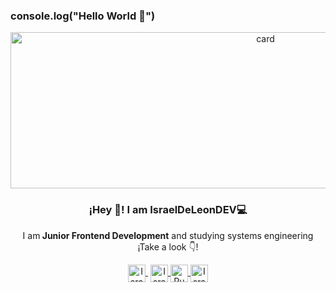 ### console.log("Hello World 👋")
  
  <p align="center" width="300">
   <img aling="center" width="800" height="250" alt="card" src="https://user-images.githubusercontent.com/55032696/146093554-0a4c018a-d0c2-4c30-9693-63fbc1e1fe20.png">
   <h3 align="center">¡Hey 👋! I am IsraelDeLeonDEV💻</h3>
</p>

<p align="center">I am<strong> Junior Frontend Development</strong> and studying systems engineering<br />¡Take a look  👇!</p>
<p align="center">
   <a href="https://www.youtube.com/channel/UC1j4GQh_Rcghz-PIFFdUarw" target="blank" style='margin-right:4px'>
    <img align="center" src="https://cdn.jsdelivr.net/npm/simple-icons@3.0.1/icons/youtube.svg" alt="IsraelDeLeon" height="28px" width="28px" />
  </a>
  <a href="https://www.instagram.com/israel.delen._/" target="blank">
    <img align="center" src="https://cdn.jsdelivr.net/npm/simple-icons@3.0.1/icons/instagram.svg" alt="Israel.delen" height="28px" width="28px" />
  </a>
  <a href="https://twitter.com/Ruben96Israel" target="blank">
    <img align="center" src="https://cdn.jsdelivr.net/npm/simple-icons@3.0.1/icons/twitter.svg" alt="Ruben96Israel" height="28px" width="28px" />
  </a>
   <a href="https://www.linkedin.com/in/israel-de-le%C3%B3n-53a541185/" target="blank">
    <img align="center" src="https://cdn.jsdelivr.net/npm/simple-icons@3.0.1/icons/linkedin.svg" alt="IsraelDeLeon" height="28px" width="28px" />
  </a>
</p>

<!--
**IsraelDeLeonDEV/IsraelDeLeonDEV** is a ✨ _special_ ✨ repository because its `README.md` (this file) appears on your GitHub profile.

Here are some ideas to get you started:

- 🔭 I’m currently working on ...
- 🌱 I’m currently learning ...
- 👯 I’m looking to collaborate on ...
- 🤔 I’m looking for help with ...
- 💬 Ask me about ...
- 📫 How to reach me: ..
- 😄 Pronouns: ...
- ⚡ Fun fact: ...
-->
